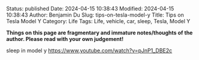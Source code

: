 Status: published
Date: 2024-04-15 10:38:43
Modified: 2024-04-15 10:38:43
Author: Benjamin Du
Slug: tips-on-tesla-model-y
Title: Tips on Tesla Model Y
Category: Life
Tags: Life, vehicle, car, sleep, Tesla, Model Y

**Things on this page are fragmentary and immature notes/thoughts of the author. Please read with your own judgement!**

sleep in model y
https://www.youtube.com/watch?v=pJnP1_DBE2c